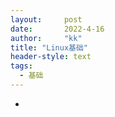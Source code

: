 ```yaml
---
layout:     post
date:       2022-4-16
author:     "kk"
title: "Linux基础"
header-style: text
tags:
  - 基础
---
```




- 

